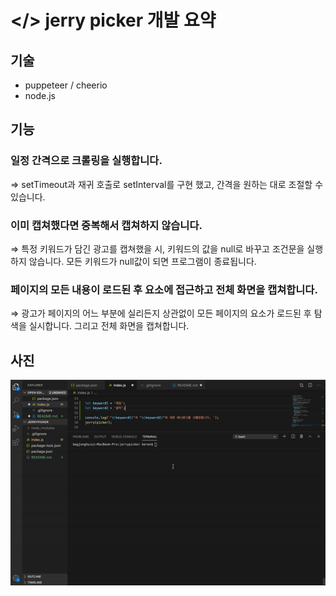 # </> jerry picker 개발 요약

## 기술

- puppeteer / cheerio
- node.js

## 기능

### 일정 간격으로 크롤링을 실행합니다.

⇒ setTimeout과 재귀 호출로 setInterval를 구현 했고, 간격을 원하는 대로 조절할 수 있습니다.

### 이미 캡쳐했다면 중복해서 캡쳐하지 않습니다.

⇒ 특정 키워드가 담긴 광고를 캡쳐했을 시, 키워드의 값을 null로 바꾸고 조건문을 실행하지 않습니다. 모든 키워드가 null값이 되면 프로그램이 종료됩니다.

### 페이지의 모든 내용이 로드된 후 요소에 접근하고 전체 화면을 캡쳐합니다.

⇒ 광고가 페이지의 어느 부분에 실리든지 상관없이 모든 페이지의 요소가 로드된 후 탐색을 실시합니다. 그리고 전체 화면을 캡쳐합니다.

## 사진

<div>
<img src="images/jerrypicker.gif" width="800px">
</div>
